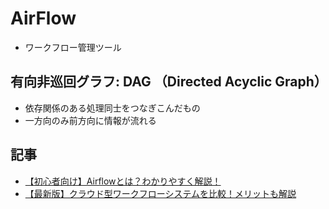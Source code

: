 # AirFlow

- ワークフロー管理ツール

## 有向非巡回グラフ: DAG （Directed Acyclic Graph）

- 依存関係のある処理同士をつなぎこんだもの
- 一方向のみ前方向に情報が流れる

## 記事

- [【初心者向け】Airflowとは？わかりやすく解説！](https://aiacademy.jp/media/?p=1375)
- [【最新版】クラウド型ワークフローシステムを比較！メリットも解説](https://it-trend.jp/workflow/article/cloud)
